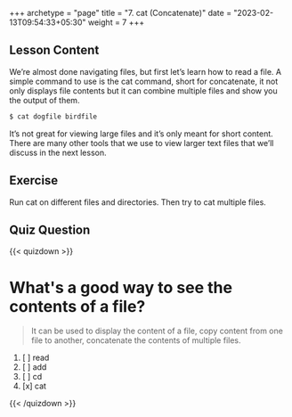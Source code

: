 +++
archetype = "page"
title = "7. cat (Concatenate)"
date = "2023-02-13T09:54:33+05:30"
weight = 7
+++

## Lesson Content

We’re almost done navigating files, but first let’s learn how to read a file. A simple command to use is the cat command, short for concatenate, it not only displays file contents but it can combine multiple files and show you the output of them. 

```bash
$ cat dogfile birdfile
```

It’s not great for viewing large files and it’s only meant for short content. There are many other tools that we use to view larger text files that we’ll discuss in the next lesson.

## Exercise

Run cat on different files and directories. Then try to cat multiple files. 

## Quiz Question

{{< quizdown >}}

# What's a good way to see the contents of a file?

> It can be used to display the content of a file, copy content from one file to another, concatenate the contents of multiple files.

1. [ ] read
2. [ ] add
3. [ ] cd
4. [x] cat

{{< /quizdown >}}
